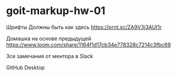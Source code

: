 # goit-markup-hw-01

Шрифты
Должны быть как здесь
https://prnt.sc/ZA9V3j3AUt1r

Домашка на основе предыдущей
https://www.loom.com/share/1164f1d17cb34e778328c7214c3fbc69

Зсе замечания от ментора в Slack

GitHub Desktop
